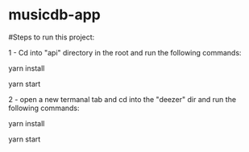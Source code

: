 # musicdb-app

#Steps to run this project:

1 - Cd into "api" directory in the root and run the following commands:

yarn install

yarn start

2 - open a new termanal tab and cd into the "deezer" dir and run the following commands:

yarn install

yarn start
